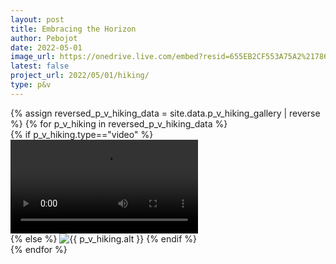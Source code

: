 ```yaml
---
layout: post
title: Embracing the Horizon
author: Pebojot
date: 2022-05-01
image_url: https://onedrive.live.com/embed?resid=655EB2CF553A75A2%217861&authkey=%21AHXT-pJfSAFMIr0
latest: false
project_url: 2022/05/01/hiking/
type: p&v
---
```


<div class="container p-0">
  <div class="row p-0">
    {% assign reversed_p_v_hiking_data = site.data.p_v_hiking_gallery | reverse %}
    {% for p_v_hiking in reversed_p_v_hiking_data %}
    <div class="col-md-4 mt-3 col-lg-3 p-0">
      {% if p_v_hiking.type=="video" %}
      <div class="embed-responsive embed-responsive-16by9">
        <video class="embed-responsive-item w-100" controls>
          <source src="{{ p_v_hiking.src }}" type="video/mp4">
          Your browser does not support the video tag.
        </video>
      </div>
      {% else %}
      <img src="{{ p_v_hiking.src }}" class="img-fluid" alt="{{ p_v_hiking.alt }}">
      {% endif %}
    </div>
    {% endfor %}
  </div>
</div>
